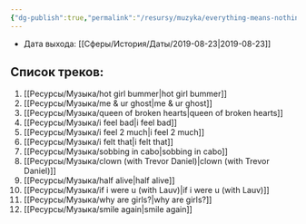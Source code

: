 ```yaml
---
{"dg-publish":true,"permalink":"/resursy/muzyka/everything-means-nothing/","tags":["Музыка"]}
---
```


- Дата выхода: [[Сферы/История/Даты/2019-08-23\|2019-08-23]]
## Список треков:
1. [[Ресурсы/Музыка/hot girl bummer\|hot girl bummer]]
2. [[Ресурсы/Музыка/me & ur ghost\|me & ur ghost]]
3. [[Ресурсы/Музыка/queen of broken hearts\|queen of broken hearts]]
4. [[Ресурсы/Музыка/i feel bad\|i feel bad]]
5. [[Ресурсы/Музыка/i feel 2 much\|i feel 2 much]]
6. [[Ресурсы/Музыка/i felt that\|i felt that]] 
7. [[Ресурсы/Музыка/sobbing in cabo\|sobbing in cabo]]
8. [[Ресурсы/Музыка/clown (with Trevor Daniel)\|clown (with Trevor Daniel)]]
9. [[Ресурсы/Музыка/half alive\|half alive]]
10. [[Ресурсы/Музыка/if i were u (with Lauv)\|if i were u (with Lauv)]]
11. [[Ресурсы/Музыка/why are girls?\|why are girls?]]
12. [[Ресурсы/Музыка/smile again\|smile again]] 